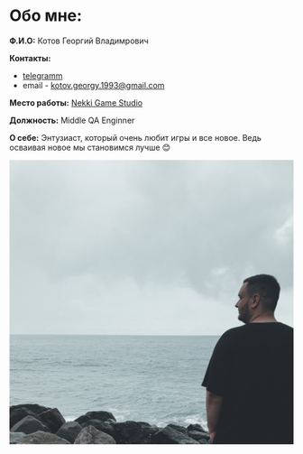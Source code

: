 # Обо мне:

**Ф.И.О:** Котов Георгий Владимрович

**Контакты:**
- [telegramm](https://t.me/georgy_kot)
- email - kotov.georgy.1993@gmail.com
  
**Место работы:** [Nekki Game Studio](https://nekki.com/#main-intro)

**Должность:** Middle QA Enginner

**О себе:** Энтузиаст, который очень любит игры и все новое. Ведь осваивая новое мы становимся лучше :blush:

![](iam.jpg)
